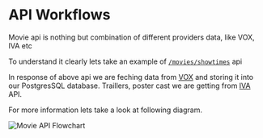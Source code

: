 # API Workflows

Movie api is nothing but combination of different providers data, like VOX, IVA etc

To understand it clearly lets take an example of [`/movies/showtimes`](https://skills-movies.dev.iamplus.services/docs#tag/Movies/operation/ShowtimesSearch) api

In response of above api we are feching data from [VOX](https://api.vista.co/WSVistaWebClient/api-docs/api-reference/v1) and storing it into our PostgresSQL database. Traillers, poster cast we are getting from [IVA](https://developer.iva-api.com/docs/v1/movies-guide) API.

For more information lets take a look at following diagram.

![Movie API Flowchart](/movie-api.svg)